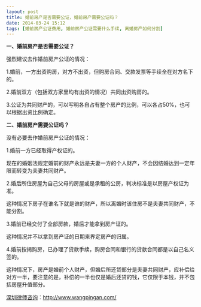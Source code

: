 ```yaml
---
layout: post
title: 婚前房产是否需要公证，婚前房产需要公证吗？
date: 2014-03-24 15:12
tags: [婚前房产公证费用, 婚前房产公证需要什么手续, 离婚房产如何分割]
---
```

<strong>一、婚前房产是否需要公证？</strong>

强烈建议去作婚前房产公证的情况：

1.婚前，一方出资购房，对方不出资，但购房合同、交款发票等手续全在对方名下的。

2.婚前双方（包括双方家里均有出资的情况）共同出资购房的。

3.公证为共同财产的，可以写明各自占有整个房产的比例，可以各占50%，也可以根据出资比例确定。

<strong>二、婚前房产需要公证吗？</strong>

没有必要去作婚前房产公证的情况：

1.婚前一方已经取得产权证的。

现在的婚姻法规定婚前的财产永远是夫妻一方的个人财产，不会因结婚达到一定年限而转变为夫妻共同财产。

2.婚后所住房屋为自己父母的房屋或是承租的公房，判决标准是以房屋产权证为准。

这种情况下房子在谁名下就是谁的财产，所以离婚时该住房不是夫妻共同财产，不能分割。

3.婚前已经交付了全部房款，婚后才能拿到房产证的。

这种情况并不以拿到房产证的日期来界定房产的归属。

4.婚前按揭购房，已办理了贷款手续，购房合同和银行的贷款合同都是以自己名义签的。

这种情况下，房产是婚前个人财产，但婚后所还贷部分是夫妻共同财产，应补偿给对方一半，要注意的是，补偿的一半也仅是婚后还贷的钱，它仅限于本钱，并不包括房屋升值部分。



<a href="http://www.wangpingan.com/">深圳律师咨询</a>：<a href="http://www.wangpingan.com/">http://www.wangpingan.com/</a>

